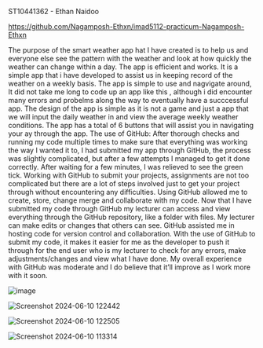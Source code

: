 ST10441362 - Ethan Naidoo

https://github.com/Nagamposh-Ethxn/imad5112-practicum-Nagamposh-Ethxn

The purpose of the smart weather app hat I have created is to help us and everyone else see the pattern with the weather and look at how quickly the weather can change within a day. The app is efficient and works. It is a simple app that i have developed to assist us in keeping record of the weather on a weekly basis. The app is simple to use and nagvigate around, It did not take me long to code up an app like this , although i did encounter many errors and probelms along the way to eventually have a succcessful app. The design of the app is simple as it is not a game and just a app that we will input the daily weather in and view the average weekly weather conditions. The app has a total of 6 buttons that will assist you in navigating your ay through the app. 
The use of GitHub: After thorough checks and running my code multiple times to make sure that everything was working the way I wanted it to, I had submitted my app through GitHub, the process was slightly complicated, but after a few attempts I managed to get it done correctly. After waiting for a few minutes, I was relieved to see the green tick. Working with GitHub to submit your projects, assignments are not too complicated but there are a lot of steps involved just to get your project through without encountering any difficulties. Using GitHub allowed me to create, store, change merge and collaborate with my code. Now that I have submitted my code through GitHub my lecturer can access and view everything through the GitHub repository, like a folder with files. My lecturer can make edits or changes that others can see. GitHub assisted me in hosting code for version control and collaboration. With the use of GitHub to submit my code, it makes it easier for me as the developer to push it through for the end user who is my lecturer to check for any errors, make adjustments/changes and view what I have done. My overall experience with GitHub was moderate and I do believe that it’ll improve as I work more with it soon.

![image](https://github.com/Nagamposh-Ethxn/imad5112-practicum-Nagamposh-Ethxn/assets/163824751/8e42f3c8-6278-433e-9fe7-039d5c1c6c2f)

![Screenshot 2024-06-10 122442](https://github.com/Nagamposh-Ethxn/imad5112-practicum-Nagamposh-Ethxn/assets/163824751/7b04057e-2513-4eef-811c-fa180dd4a4bd)

![Screenshot 2024-06-10 122505](https://github.com/Nagamposh-Ethxn/imad5112-practicum-Nagamposh-Ethxn/assets/163824751/9738b007-73bb-4cc8-94ae-3dc04fd07304)

![Screenshot 2024-06-10 113314](https://github.com/Nagamposh-Ethxn/imad5112-practicum-Nagamposh-Ethxn/assets/163824751/3eedf881-7cb6-4354-ad71-8278bb57cc40)

